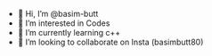 - 👋 Hi, I’m @basim-butt
- 👀 I’m interested in Codes
- 🌱 I’m currently learning c++
- 💞️ I’m looking to collaborate on Insta (basimbutt80)
<!---
basim-butt/basim-butt is a ✨ special ✨ repository because its `README.md` (this file) appears on your GitHub profile.
You can click the Preview link to take a look at your changes.
--->
